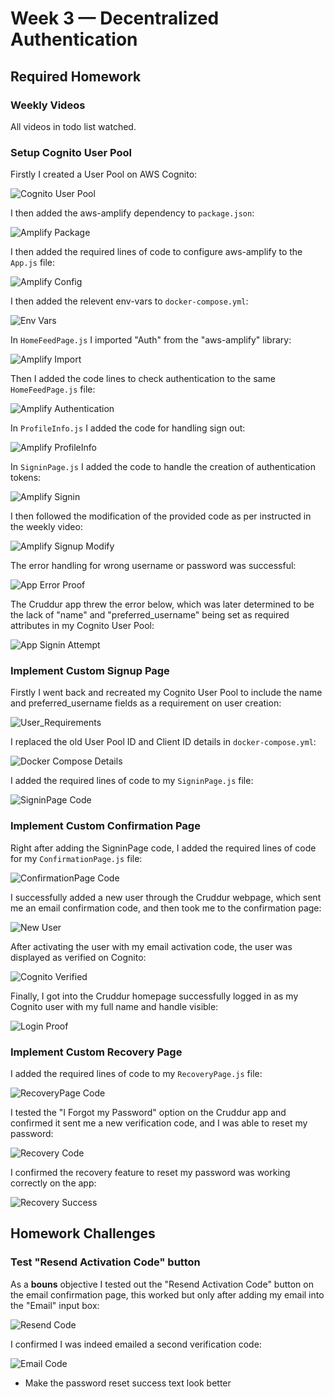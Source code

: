 # Week 3 — Decentralized Authentication
## Required Homework
### Weekly Videos
All videos in todo list watched.

### Setup Cognito User Pool
Firstly I created a User Pool on AWS Cognito:

![Cognito User Pool](/journal/resources/images/week3/01_cognito_userpool.PNG)

I then added the aws-amplify dependency to ```package.json```:

![Amplify Package](/journal/resources/images/week3/02_cognito_npm_i_package.PNG)

I then added the required lines of code to configure aws-amplify to the ```App.js``` file:

![Amplify Config](/journal/resources/images/week3/03_cognito_import.PNG)

I then added the relevent env-vars to ```docker-compose.yml```:

![Env Vars](/journal/resources/images/week3/04_cognito_docker_update.PNG)

In ```HomeFeedPage.js``` I imported "Auth" from the "aws-amplify" library:

![Amplify Import](/journal/resources/images/week3/05_amplify_import.PNG)

Then I added the code lines to check authentication to the same ```HomeFeedPage.js``` file:

![Amplify Authentication](/journal/resources/images/week3/06_amplify_auth.PNG)

In ```ProfileInfo.js``` I added the code for handling sign out:

![Amplify ProfileInfo](/journal/resources/images/week3/07_amplify_profileinfo.PNG)

In ```SigninPage.js``` I added the code to handle the creation of authentication tokens:

![Amplify Signin](/journal/resources/images/week3/08_amplify_signin.PNG)

I then followed the modification of the provided code as per instructed in the weekly video:

![Amplify Signup Modify](/journal/resources/images/week3/09_amplify_signup_modify.PNG)

The error handling for wrong username or password was successful:

![App Error Proof](/journal/resources/images/week3/10_app_error_proof.PNG)

The Cruddur app threw the error below, which was later determined to be the lack of "name" and "preferred_username" being set as required attributes in my Cognito User Pool:

![App Signin Attempt](/journal/resources/images/week3/11_app_signin_attempt.PNG)

### Implement Custom Signup Page
Firstly I went back and recreated my Cognito User Pool to include the name and preferred_username fields as a requirement on user creation:

![User_Requirements](/journal/resources/images/week3/12_signup_remake_user_pool.PNG)

I replaced the old User Pool ID and Client ID details in ```docker-compose.yml```:

![Docker Compose Details](/journal/resources/images/week3/13_signup_pool_details.PNG)

I added the required lines of code to my ```SigninPage.js``` file:

![SigninPage Code](/journal/resources/images/week3/14_signup_page_code.PNG)

### Implement Custom Confirmation Page
Right after adding the SigninPage code, I added the required lines of code for my ```ConfirmationPage.js``` file:

![ConfirmationPage Code](/journal/resources/images/week3/15_confirmation_page_code.PNG)

I successfully added a new user through the Cruddur webpage, which sent me an email confirmation code, and then took me to the confirmation page:

![New User](/journal/resources/images/week3/16_resend_email_test.png)

After activating the user with my email activation code, the user was displayed as verified on Cognito:

![Cognito Verified](/journal/resources/images/week3/18_user_in_pool.PNG)

Finally, I got into the Cruddur homepage successfully logged in as my Cognito user with my full name and handle visible:

![Login Proof](/journal/resources/images/week3/19_login_success.PNG)

### Implement Custom Recovery Page
I added the required lines of code to my ```RecoveryPage.js``` file:

![RecoveryPage Code](/journal/resources/images/week3/20_recovery_page_code.PNG)

I tested the "I Forgot my Password" option on the Cruddur app and confirmed it sent me a new verification code, and I was able to reset my password:

![Recovery Code](/journal/resources/images/week3/21_reset_password_code.png)

I confirmed the recovery feature to reset my password was working correctly on the app:

![Recovery Success](/journal/resources/images/week3/22_password_recovery_success.PNG)

## Homework Challenges
### Test "Resend Activation Code" button
As a **bouns** objective I tested out the "Resend Activation Code" button on the email confirmation page, this worked but only after adding my email into the "Email" input box:

![Resend Code](/journal/resources/images/week3/16_resend_email_test.png)

I confirmed I was indeed emailed a second verification code:

![Email Code](/journal/resources/images/week3/17_confirmation_codes.png)



- Make the password reset success text look better
